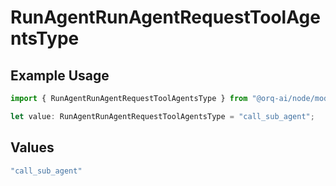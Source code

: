 # RunAgentRunAgentRequestToolAgentsType

## Example Usage

```typescript
import { RunAgentRunAgentRequestToolAgentsType } from "@orq-ai/node/models/operations";

let value: RunAgentRunAgentRequestToolAgentsType = "call_sub_agent";
```

## Values

```typescript
"call_sub_agent"
```